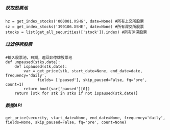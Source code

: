 ##### 获取股票池
    hz = get_index_stocks('000001.XSHG', date=None) #所有上交所股票
    sz = get_index_stocks('399106.XSHE', date=None) #所有深交所股票
    stocks = list(get_all_securities(['stock']).index) #所有沪深股票

##### 过滤停牌股票
    #输入股票池，日期，返回非停牌股票池
    def unpaused(stks,date):
        def ispaused(stk,date):
            var = get_price(stk, start_date=None, end_date=date, frequency='daily', 
                  fields= ['paused'], skip_paused=False, fq='pre', count=1)
            return bool(var['paused'][0])
        return [stk for stk in stks if not ispaused(stk,date)] 

##### 数据API
    get_price(security, start_date=None, end_date=None, frequency='daily', fields=None, skip_paused=False, fq='pre', count=None)